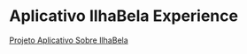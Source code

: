 <h1>Aplicativo IlhaBela Experience</h1>
<a href="[link](https://github.com/JuS0l/App_IlhaBela/wiki/Projeto-Aplicativo-Informativo-Sobre-IlhaBela)"> Projeto Aplicativo Sobre IlhaBela </a>
